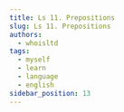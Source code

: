 ```yaml
---
title: Ls 11. Prepositions
slug: Ls 11. Prepositions
authors:
  - whoisltd
tags:
  - myself
  - learn
  - language
  - english
sidebar_position: 13
---
```

